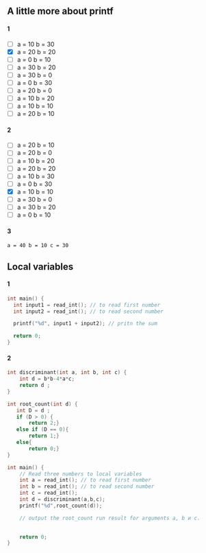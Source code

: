 ## A little more about printf

#### 1


- [ ] a = 10 b = 30
- [x] a = 20 b = 20
- [ ] a = 0 b = 10
- [ ] a = 30 b = 20
- [ ] a = 30 b = 0
- [ ] a = 0 b = 30
- [ ] a = 20 b = 0
- [ ] a = 10 b = 20
- [ ] a = 10 b = 10
- [ ] a = 20 b = 10

#### 2


- [ ] a = 20 b = 10
- [ ] a = 20 b = 0
- [ ] a = 10 b = 20
- [ ] a = 20 b = 20
- [ ] a = 10 b = 30
- [ ] a = 0 b = 30
- [x] a = 10 b = 10
- [ ] a = 30 b = 0
- [ ] a = 30 b = 20
- [ ] a = 0 b = 10

#### 3

````
a = 40 b = 10 c = 30
````



## Local variables

#### 1

````C
int main() {
  int input1 = read_int(); // to read first number
  int input2 = read_int(); // to read second number

  printf("%d", input1 + input2); // pritn the sum 

  return 0;   
}
````

#### 2

````C
int discriminant(int a, int b, int c) {
    int d = b*b-4*a*c;
    return d ;
}

int root_count(int d) {
   int D = d ;
   if (D > 0) {
       return 2;}
   else if (D == 0){
       return 1;}
   else{
       return 0;}
}

int main() {
    // Read three numbers to local variables
    int a = read_int(); // to read first number
    int b = read_int(); // to read second number
    int c = read_int();
    int d = discriminant(a,b,c);
    printf("%d",root_count(d));

    // output the root_count run result for arguments a, b и c.
    

    return 0;
}
````

